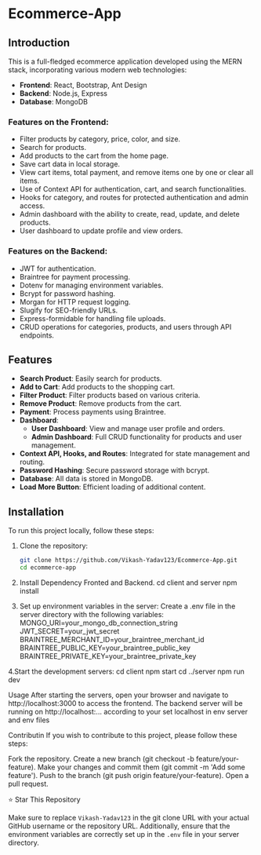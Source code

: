 



# Ecommerce-App

## Introduction
This is a full-fledged ecommerce application developed using the MERN stack, incorporating various modern web technologies:

- **Frontend**: React, Bootstrap, Ant Design
- **Backend**: Node.js, Express
- **Database**: MongoDB

### Features on the Frontend:
- Filter products by category, price, color, and size.
- Search for products.
- Add products to the cart from the home page.
- Save cart data in local storage.
- View cart items, total payment, and remove items one by one or clear all items.
- Use of Context API for authentication, cart, and search functionalities.
- Hooks for category, and routes for protected authentication and admin access.
- Admin dashboard with the ability to create, read, update, and delete products.
- User dashboard to update profile and view orders.

### Features on the Backend:
- JWT for authentication.
- Braintree for payment processing.
- Dotenv for managing environment variables.
- Bcrypt for password hashing.
- Morgan for HTTP request logging.
- Slugify for SEO-friendly URLs.
- Express-formidable for handling file uploads.
- CRUD operations for categories, products, and users through API endpoints.

## Features
- **Search Product**: Easily search for products.
- **Add to Cart**: Add products to the shopping cart.
- **Filter Product**: Filter products based on various criteria.
- **Remove Product**: Remove products from the cart.
- **Payment**: Process payments using Braintree.
- **Dashboard**:
  - **User Dashboard**: View and manage user profile and orders.
  - **Admin Dashboard**: Full CRUD functionality for products and user management.
- **Context API, Hooks, and Routes**: Integrated for state management and routing.
- **Password Hashing**: Secure password storage with bcrypt.
- **Database**: All data is stored in MongoDB.
- **Load More Button**: Efficient loading of additional content.

## Installation
To run this project locally, follow these steps:

1. Clone the repository:
   ```bash
   git clone https://github.com/Vikash-Yadav123/Ecommerce-App.git
   cd ecommerce-app


2. Install Dependency Fronted and Backend.
cd client and server npm install

3. Set up environment variables in the server:
Create a .env file in the server directory with the following variables:
MONGO_URI=your_mongo_db_connection_string
JWT_SECRET=your_jwt_secret
BRAINTREE_MERCHANT_ID=your_braintree_merchant_id
BRAINTREE_PUBLIC_KEY=your_braintree_public_key
BRAINTREE_PRIVATE_KEY=your_braintree_private_key

4.Start the development servers:
cd client
npm start
cd ../server
npm run dev

Usage
After starting the servers, open your browser and navigate to http://localhost:3000 to access the frontend. The backend server will be running on http://localhost:... according to your set localhost in env server and env files




Contributin
If you wish to contribute to this project, please follow these steps:

Fork the repository.
Create a new branch (git checkout -b feature/your-feature).
Make your changes and commit them (git commit -m 'Add some feature').
Push to the branch (git push origin feature/your-feature).
Open a pull request.

⭐ Star This Repository

Make sure to replace `Vikash-Yadav123` in the git clone URL with your actual GitHub username or the repository URL. Additionally, ensure that the environment variables are correctly set up in the `.env` file in your server directory.






